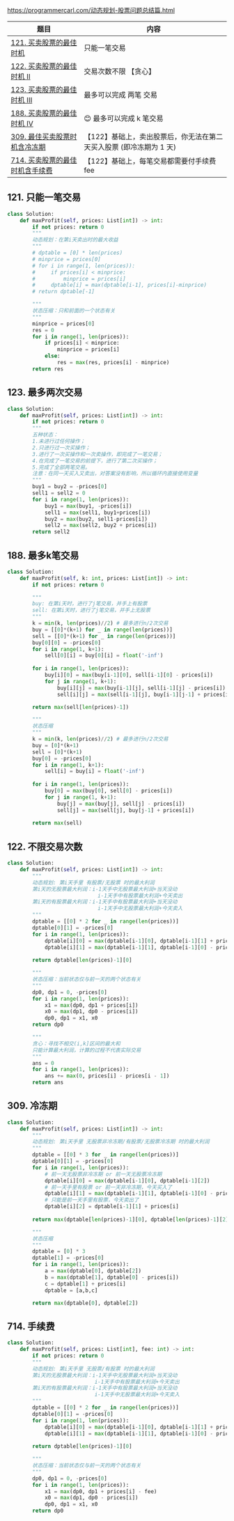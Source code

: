 
<https://programmercarl.com/动态规划-股票问题总结篇.html>

| 题目                                                                                                           | 内容                                     |
|--------------------------------------------------------------------------------------------------------------|----------------------------------------|
| [121. 买卖股票的最佳时机](https://leetcode-cn.com/problems/best-time-to-buy-and-sell-stock/)                          | 只能一笔交易                                 |
| [122. 买卖股票的最佳时机 II](https://leetcode-cn.com/problems/best-time-to-buy-and-sell-stock-ii/)                    | 交易次数不限 【贪心】                            |
| [123. 买卖股票的最佳时机 III](https://leetcode-cn.com/problems/best-time-to-buy-and-sell-stock-iii/)                  | 最多可以完成 两笔 交易                           |
| [188. 买卖股票的最佳时机 IV](https://leetcode-cn.com/problems/best-time-to-buy-and-sell-stock-iv/)                    | 😊 最多可以完成 k 笔交易                        |
| [309. 最佳买卖股票时机含冷冻期](https://leetcode-cn.com/problems/best-time-to-buy-and-sell-stock-with-cooldown/)         | 【122】基础上，卖出股票后，你无法在第二天买入股票 (即冷冻期为 1 天) |
| [714. 买卖股票的最佳时机含手续费](https://leetcode-cn.com/problems/best-time-to-buy-and-sell-stock-with-transaction-fee/) | 【122】基础上，每笔交易都需要付手续费fee                |

## 121. 只能一笔交易

```python
class Solution:
    def maxProfit(self, prices: List[int]) -> int:
        if not prices: return 0
        """
        动态规划：在第i天卖出时的最大收益
        """
        # dptable = [0] * len(prices)
        # minprice = prices[0]
        # for i in range(1, len(prices)):
        #     if prices[i] < minprice:
        #         minprice = prices[i]
        #     dptable[i] = max(dptable[i-1], prices[i]-minprice)
        # return dptable[-1]

        """
        状态压缩：只和前面的一个状态有关
        """
        minprice = prices[0]
        res = 0
        for i in range(1, len(prices)):
            if prices[i] < minprice:
                minprice = prices[i]
            else:
                res = max(res, prices[i] - minprice)
        return res
```

## 123. 最多两次交易

```python
class Solution:
    def maxProfit(self, prices: List[int]) -> int:
        if not prices: return 0
        """
        五种状态：
        1.未进行过任何操作；
        2.只进行过一次买操作；
        3.进行了一次买操作和一次卖操作，即完成了一笔交易；
        4.在完成了一笔交易的前提下，进行了第二次买操作；
        5.完成了全部两笔交易。
        注意：在同一天买入又卖出，对答案没有影响，所以循环内直接使用变量
        """
        buy1 = buy2 = -prices[0]
        sell1 = sell2 = 0
        for i in range(1, len(prices)):
            buy1 = max(buy1, -prices[i])
            sell1 = max(sell1, buy1+prices[i])
            buy2 = max(buy2, sell1-prices[i])
            sell2 = max(sell2, buy2 + prices[i])
        return sell2
```

## 188. 最多k笔交易

```python
class Solution:
    def maxProfit(self, k: int, prices: List[int]) -> int:
        if not prices: return 0

        """
        buy: 在第i天时，进行了j笔交易，并手上有股票
        sell: 在第i天时，进行了j笔交易，并手上无股票
        """
        k = min(k, len(prices)//2) # 最多进行n/2次交易
        buy = [[0]*(k+1) for _ in range(len(prices))]
        sell = [[0]*(k+1) for _ in range(len(prices))]
        buy[0][0] = -prices[0]
        for i in range(1, k+1):
            sell[0][i] = buy[0][i] = float('-inf')
        
        for i in range(1, len(prices)):
            buy[i][0] = max(buy[i-1][0], sell[i-1][0] - prices[i])
            for j in range(1, k+1):
                buy[i][j] = max(buy[i-1][j], sell[i-1][j] - prices[i])
                sell[i][j] = max(sell[i-1][j], buy[i-1][j-1] + prices[i])

        return max(sell[len(prices)-1])

        """
        状态压缩
        """
        k = min(k, len(prices)//2) # 最多进行n/2次交易
        buy = [0]*(k+1) 
        sell = [0]*(k+1) 
        buy[0] = -prices[0]
        for i in range(1, k+1):
            sell[i] = buy[i] = float('-inf')
        
        for i in range(1, len(prices)):
            buy[0] = max(buy[0], sell[0] - prices[i])
            for j in range(1, k+1):
                buy[j] = max(buy[j], sell[j] - prices[i])
                sell[j] = max(sell[j], buy[j-1] + prices[i])
        
        return max(sell)
```

## 122. 不限交易次数

```python
class Solution:
    def maxProfit(self, prices: List[int]) -> int:
        """
        动态规划: 第i天手里 有股票/无股票 时的最大利润
        第i天的无股票最大利润：i-1天手中无股票最大利润+当天没动 
                             i-1天手中有股票最大利润+今天卖出
        第i天的有股票最大利润：i-1天手中有股票最大利润+当天没动 
                             i-1天手中无股票最大利润+今天卖入
        """
        dptable = [[0] * 2 for _ in range(len(prices))]
        dptable[0][1] = -prices[0]
        for i in range(1, len(prices)):
            dptable[i][0] = max(dptable[i-1][0], dptable[i-1][1] + prices[i])
            dptable[i][1] = max(dptable[i-1][1], dptable[i-1][0] - prices[i])
        
        return dptable[len(prices)-1][0]

        """
        状态压缩：当前状态仅与前一天的两个状态有关
        """
        dp0, dp1 = 0, -prices[0]
        for i in range(1, len(prices)):
            x1 = max(dp0, dp1 + prices[i])
            x0 = max(dp1, dp0 - prices[i])
            dp0, dp1 = x1, x0
        return dp0

        """
        贪心：寻找不相交(i,k]区间的最大和
        只能计算最大利润，计算的过程不代表实际交易
        """
        ans = 0
        for i in range(1, len(prices)):
            ans += max(0, prices[i] - prices[i - 1])
        return ans
```

## 309. 冷冻期

```python
class Solution:
    def maxProfit(self, prices: List[int]) -> int:
        """
        动态规划: 第i天手里 无股票非冷冻期/有股票/无股票冷冻期 时的最大利润
        """
        dptable = [[0] * 3 for _ in range(len(prices))]
        dptable[0][1] = -prices[0]
        for i in range(1, len(prices)):
            # 前一天无股票非冷冻期 or 前一天无股票冷冻期
            dptable[i][0] = max(dptable[i-1][0], dptable[i-1][2])
            # 前一天手里有股票 or 前一天非冷冻期，今天买入了
            dptable[i][1] = max(dptable[i-1][1], dptable[i-1][0] - prices[i])
            # 只能是前一天手里有股票，今天卖出了
            dptable[i][2] = dptable[i-1][1] + prices[i]
        
        return max(dptable[len(prices)-1][0], dptable[len(prices)-1][2])

        """
        状态压缩
        """
        dptable = [0] * 3
        dptable[1] = -prices[0]
        for i in range(1, len(prices)):
            a = max(dptable[0], dptable[2])
            b = max(dptable[1], dptable[0] - prices[i])
            c = dptable[1] + prices[i]
            dptable = [a,b,c]

        return max(dptable[0], dptable[2])
```

## 714. 手续费

```python
class Solution:
    def maxProfit(self, prices: List[int], fee: int) -> int:
        if not prices: return 0
        """
        动态规划: 第i天手里 无股票/有股票 时的最大利润
        第i天的无股票最大利润：i-1天手中无股票最大利润+当天没动 
                            i-1天手中有股票最大利润+今天卖出
        第i天的有股票最大利润：i-1天手中有股票最大利润+当天没动 
                            i-1天手中无股票最大利润+今天卖入
        """
        dptable = [[0] * 2 for _ in range(len(prices))]
        dptable[0][1] = -prices[0]
        for i in range(1, len(prices)):
            dptable[i][0] = max(dptable[i-1][0], dptable[i-1][1] + prices[i] - fee)
            dptable[i][1] = max(dptable[i-1][1], dptable[i-1][0] - prices[i])
        
        return dptable[len(prices)-1][0]

        """
        状态压缩：当前状态仅与前一天的两个状态有关
        """
        dp0, dp1 = 0, -prices[0]
        for i in range(1, len(prices)):
            x1 = max(dp0, dp1 + prices[i] - fee)
            x0 = max(dp1, dp0 - prices[i])
            dp0, dp1 = x1, x0
        return dp0
```
